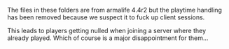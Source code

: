 The files in these folders are from armalife 4.4r2 but the playtime handling has been removed because we suspect it to fuck up client sessions.

This leads to players getting nulled when joining a server where they already played. Which of course is a major disappointment for them...
